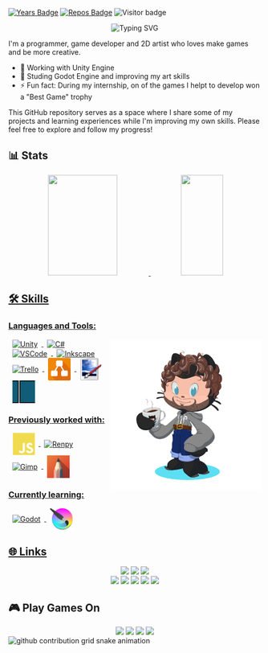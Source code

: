 <!--# Grettings! I'm **Igor**, nice to meet you 👋-->
<!--[![Typing SVG](https://readme-typing-svg.demolab.com?font=Righteous&pause=1000&width=435&lines=Grettings!;I'm+Igor%2C+nice+to+meet+you)](https://git.io/typing-svg)-->

[![Years Badge](https://badges.pufler.dev/years/IgorGSoares)](https://badges.pufler.dev/years/IgorGSoares?_=0)
[![Repos Badge](https://badges.pufler.dev/repos/IgorGSoares)](https://badges.pufler.dev/repos/IgorGSoares)
![Visitor badge](https://visitor-badge.laobi.icu/badge?page_id=IgorGSoares.visitor-badge)

<div align="center">
  <img src="https://readme-typing-svg.demolab.com?font=Righteous&size=40&center=true&pause=1000&duration=3500&width=475&height=60&lines=Grettings!;I'm+Igor%2C+nice+to+meet+you!" alt="Typing SVG"/>
</div>


I'm a programmer, game developer and 2D artist who loves make games and be more creative.

- 🔭 Working with Unity Engine
- 🌱 Studing Godot Engine and improving my art skills
- ⚡ Fun fact: During my internship, on of the games I helpt to develop won a "Best Game" trophy

This GitHub repository serves as a space where I share some of my projects and learning experiences while I'm improving my own skills. Please feel free to explore and follow my progress! 

## 📊 Stats
<!--
![Igor's GitHub stats](https://github-readme-stats.vercel.app/api?username=IgorGSoares&icons=true&theme=aura_dark&rank_icon=github)
![Top Langs](https://github-readme-stats.vercel.app/api/top-langs/?username=IgorGSoares&theme=aura_dark&layout=compact)
-->

<div align="center" style="display: inline">
   <a href="https://github.com/IgorGSoares">
   <div style="display: inline_block">
      <img height="200em" width="52.4%" src="https://github-readme-stats.vercel.app/api?username=IgorGSoares&show_icons=true&include_all_commits=true&count_private=true&bg_color=151515&border_color=9C4E6A&title_color=d7d8c0&text_color=d1c89a&icon_color=5aa2c9&rank_icon=github"/>
      <img height="200em" width="40.6%" src="https://github-readme-stats.vercel.app/api/top-langs/?username=IgorGSoares&layout=compact&langs_count=7&bg_color=151515&border_color=9C4E6A&title_color=d7d8c0&text_color=d5e5e4&icon_color=5aa2c9"/>
   </div>
</div>

<!--<img align="right" alt="Squid" height="220" width="220" src="imgs/octocat-controll.png">-->


## 🛠️ Skills
### Languages and Tools:

<div align="center">
  <!--<img align="right" alt="Squid" height="300" width="300" src="imgs/octocat-controll.png">-->
  <!--<img align="right" width="22%" src="imgs/octocat-controll.png">-->
  <img align="right" alt="" height="300px" src="gifs/avatar_2.gif">
</div>

<div display: inline_block>
  <img align="center" alt="Unity" height="45" width="45" <img src="https://cdn.jsdelivr.net/gh/devicons/devicon@latest/icons/unity/unity-original.svg" hspace="7.5">
  <img align="center" alt="C#" height="45" width="45" <img src="https://cdn.jsdelivr.net/gh/devicons/devicon@latest/icons/csharp/csharp-original.svg" hspace="7.5">
  <img align="center" alt="VSCode" height="45" width="45" <img src="https://cdn.jsdelivr.net/gh/devicons/devicon@latest/icons/vscode/vscode-original.svg" hspace="7.5">
  <img align="center" alt="Inkscape" height="45" width="45" <img src="https://cdn.jsdelivr.net/gh/devicons/devicon@latest/icons/inkscape/inkscape-original.svg" hspace="7.5">
  <img align="center" alt="Trello" height="45" width="45" <img src="https://cdn.jsdelivr.net/gh/devicons/devicon@latest/icons/trello/trello-original.svg" hspace="7.5">
  <img align="center" alt="DrawIO" height="45" width="45" src="icons/drawio.png" hspace="7.5">
  <img align="center" alt="PaintNet" height="45" width="45" src="icons/paintnet.png" hspace="7.5">
  <img align="center" alt="Shotcut" height="45" width="45" src="icons/shotcut-logo-512x512.png" hspace="7.5">
</div>

### Previously worked with:
<div display: inline_block>
  <img align="center" alt="JS" height="45" width="45" src="https://raw.githubusercontent.com/devicons/devicon/master/icons/javascript/javascript-plain.svg" hspace="7.5">
  <img align="center" alt="Renpy" height="45" width="45" <img src="https://cdn.jsdelivr.net/gh/devicons/devicon@latest/icons/renpy/renpy-original.svg" hspace="7.5">
  <img align="center" alt="Gimp" height="45" width="45" <img src="https://cdn.jsdelivr.net/gh/devicons/devicon@latest/icons/gimp/gimp-original.svg" hspace="7.5">
  <img align="center" alt="Autodesk" height="45" width="45" src="icons/autodesk.png" hspace="7.5">
</div>

### Currently learning:
<div display: inline_block>
  <img align="center" alt="Godot" height="45" width="45" <img src="https://cdn.jsdelivr.net/gh/devicons/devicon@latest/icons/godot/godot-original.svg" hspace="7.5">
  <img align="center" alt="Krita" height="45" width="45" src="icons/Krita-01.png" hspace="7.5">
</div>
<!--
    <img align="center" alt="Rafa-HTML" height="30" width="40" src="https://raw.githubusercontent.com/devicons/devicon/master/icons/html5/html5-original.svg">
    <img align="center" alt="Rafa-CSS" height="30" width="40" src="https://raw.githubusercontent.com/devicons/devicon/master/icons/css3/css3-original.svg">
    <img align="center" alt="Rafa-Csharp" height="30" width="40" src="https://raw.githubusercontent.com/devicons/devicon/master/icons/csharp/csharp-original.svg">
  -->

## 🌐 Links
<div align="center">
   <a href="https://round-titanium-3c1.notion.site/I-m-Igor-Soares-173396f8916c80cdbfadc163b258671c" target="_blank"><img src="https://img.shields.io/badge/Notion-000000?style=for-the-badge&logo=notion&logoColor=white"></a>
   <a href="https://igorgilbertosoares.itch.io/" target="_blank"><img src="https://img.shields.io/badge/Itch.io-FA5C5C?style=for-the-badge&logo=itchdotio&logoColor=white"></a>
   <a href="https://linktr.ee/IgorGSoares"><img src="https://img.shields.io/badge/linktree-39E09B?style=for-the-badge&logo=linktree&logoColor=white"></a>
</div>

<div align="center"> 
  <a href="https://www.instagram.com/igorgilbertosoares" target="_blank"><img src="https://img.shields.io/badge/-Instagram-%23E4405F?style=for-the-badge&logo=instagram&logoColor=white" target="_blank"></a>
  <a href="https://discordapp.com/users/501864910049771520" target="_blank"><img src="https://img.shields.io/badge/Discord-7289DA?style=for-the-badge&logo=discord&logoColor=white" target="_blank"></a> 
  <a href="mailto:igorgilbertosoares@gmail.com"><img src="https://img.shields.io/badge/Gmail-D14836?style=for-the-badge&logo=gmail&logoColor=white"></a>
  <a href="https://www.linkedin.com/in/igor-gilberto-soares-004651232/" target="_blank"><img src="https://img.shields.io/badge/-LinkedIn-%230077B5?style=for-the-badge&logo=linkedin&logoColor=white" target="_blank"></a>
  <a href="https://www.facebook.com/igorgilberto.soares" target="_blank"><img src="https://img.shields.io/badge/Facebook-1877F2?style=for-the-badge&logo=facebook&logoColor=white"></a>
</div>



## 🎮 Play Games On
<div align="center">
   <a href="https://psnprofiles.com/seraosgil"><img src="https://img.shields.io/badge/PlayStation-003791?style=for-the-badge&logo=playstation&logoColor=white"></a>
   <a href="https://steamcommunity.com/profiles/76561199038072839/"><img src="https://img.shields.io/badge/Steam-000000?style=for-the-badge&logo=steam&logoColor=white"></a>
   <img src="https://img.shields.io/badge/Epic%20Games-313131?style=for-the-badge&logo=Epic%20Games&logoColor=white">
   <img src="https://img.shields.io/badge/Riot_Games-D32936?style=for-the-badge&logo=riot-games&logoColor=white">
</div>


<picture>
  <source media="(prefers-color-scheme: dark)" srcset="https://raw.githubusercontent.com/IgorGSoares/IgorGSoares/output/github-contribution-grid-snake-dark.svg">
  <source media="(prefers-color-scheme: light)" srcset="https://raw.githubusercontent.com/IgorGSoares/IgorGSoares/output/github-contribution-grid-snake.svg">
  <img alt="github contribution grid snake animation" src="https://raw.githubusercontent.com/IgorGSoares/IgorGSoares/output/github-contribution-grid-snake.svg">
</picture>

<!--Cool effects
<img src="https://www.animatedimages.org/data/media/562/animated-line-image-0184.gif" width="1920"/>
<img width=100% src="https://capsule-render.vercel.app/api?type=waving&color=00bfbf&height=120&section=header"/>
<img width=100% src="https://capsule-render.vercel.app/api?type=waving&color=00bfbf&height=120&section=footer"/>
-->

